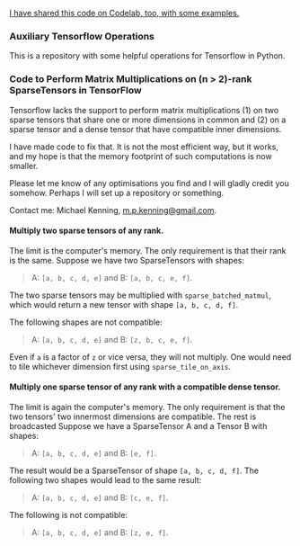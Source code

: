 [I have shared this code on Codelab, too, with some examples.](https://colab.research.google.com/drive/1BvNLVQFrNv9fGJ2lUogtJHji1D1Y2djB?usp=sharing)

### Auxiliary Tensorflow Operations

This is a repository with some helpful operations for Tensorflow in Python.

### Code to Perform Matrix Multiplications on (n > 2)-rank SparseTensors in TensorFlow

Tensorflow lacks the support to perform matrix multiplications (1) on two sparse tensors that share one or more dimensions in common and (2) on a sparse tensor and a dense tensor that have compatible inner dimensions.

I have made code to fix that. It is not the most efficient way, but it works, and my hope is that the memory footprint of such computations is now smaller.

Please let me know of any optimisations you find and I will gladly credit you somehow. Perhaps I will set up a repository or something.

Contact me: Michael Kenning, m.p.kenning@gmail.com.

#### Multiply two sparse tensors of any rank.

The limit is the computer's memory. The only requirement is that their rank is the same. Suppose we have two SparseTensors with shapes:

> A: `[a, b, c, d, e]` and B: `[a, b, c, e, f]`.

The two sparse tensors may be multiplied with `sparse_batched_matmul`, which would return a new tensor with shape `[a, b, c, d, f]`.

The following shapes are not compatible:

> A: `[a, b, c, d, e]` and B: `[z, b, c, e, f]`.

Even if `a` is a factor of `z` or vice versa, they will not multiply. One would need to tile whichever dimension first using `sparse_tile_on_axis`.

#### Multiply one sparse tensor of any rank with a compatible dense tensor.

The limit is again the computer's memory. The only requirement is that the two tensors' two innermost dimensions are compatible. The rest is broadcasted Suppose we have a SparseTensor A and a Tensor B with shapes:

> A: `[a, b, c, d, e]` and B: `[e, f]`.

The result would be a SparseTensor of shape `[a, b, c, d, f]`. The following two shapes would lead to the same result:

> A: `[a, b, c, d, e]` and B: `[c, e, f]`.

The following is not compatible:

> A: `[a, b, c, d, e]` and B: `[z, e, f]`.